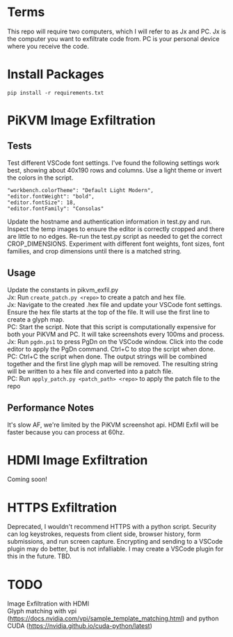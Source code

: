 # Terms
This repo will require two computers, which I will refer to as Jx and PC. Jx is the computer you want to exfiltrate code from. PC is your personal device where you receive the code.

# Install Packages
`pip install -r requirements.txt`

# PiKVM Image Exfiltration  
## Tests  
Test different VSCode font settings. I've found the following settings work best, showing about 40x190 rows and columns. Use a light theme or invert the colors in the script.
```
"workbench.colorTheme": "Default Light Modern",
"editor.fontWeight": "bold",
"editor.fontSize": 18,
"editor.fontFamily": "Consolas"
```
Update the hostname and authentication information in test.py and run. Inspect the temp images to ensure the editor is correctly cropped and there are little to no edges. Re-run the test.py script as needed to get the correct CROP_DIMENSIONS. Experiment with different font weights, font sizes, font families, and crop dimensions until there is a matched string.

## Usage
Update the constants in pikvm_exfil.py  
Jx: Run `create_patch.py <repo>` to create a patch and hex file.  
Jx: Navigate to the created .hex file and update your VSCode font settings. Ensure the hex file starts at the top of the file. It will use the first line to create a glyph map.  
PC: Start the script. Note that this script is computationally expensive for both your PiKVM and PC. It will take screenshots every 100ms and process.  
Jx: Run `pgdn.ps1` to press PgDn on the VSCode window. Click into the code editor to apply the PgDn command. Ctrl+C to stop the script when done.  
PC: Ctrl+C the script when done. The output strings will be combined together and the first line glyph map will be removed. The resulting string will be written to a hex file and converted into a patch file.  
PC: Run `apply_patch.py <patch_path> <repo>` to apply the patch file to the repo  

## Performance Notes
It's slow AF, we're limited by the PiKVM screenshot api. HDMI Exfil will be faster because you can process at 60hz.

# HDMI Image Exfiltration  
Coming soon!

# HTTPS Exfiltration
Deprecated, I wouldn't recommend HTTPS with a python script. Security can log keystrokes, requests from client side, browser history, form submissions, and run screen capture. Encrypting and sending to a VSCode plugin may do better, but is not infalliable.
I may create a VSCode plugin for this in the future. TBD.

# TODO
Image Exfiltration with HDMI  
Glyph matching with vpi (https://docs.nvidia.com/vpi/sample_template_matching.html) and python CUDA (https://nvidia.github.io/cuda-python/latest)  